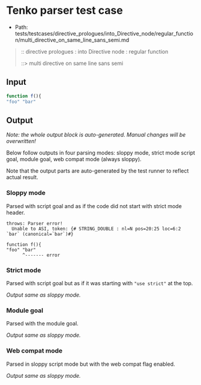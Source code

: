 # Tenko parser test case

- Path: tests/testcases/directive_prologues/into_Directive_node/regular_function/multi_directive_on_same_line_sans_semi.md

> :: directive prologues : into Directive node : regular function
>
> ::> multi directive on same line sans semi

## Input

`````js
function f(){
"foo" "bar"
`````

## Output

_Note: the whole output block is auto-generated. Manual changes will be overwritten!_

Below follow outputs in four parsing modes: sloppy mode, strict mode script goal, module goal, web compat mode (always sloppy).

Note that the output parts are auto-generated by the test runner to reflect actual result.

### Sloppy mode

Parsed with script goal and as if the code did not start with strict mode header.

`````
throws: Parser error!
  Unable to ASI, token: {# STRING_DOUBLE : nl=N pos=20:25 loc=6:2 `bar` (canonical=`bar`)#}

function f(){
"foo" "bar"
      ^------- error
`````

### Strict mode

Parsed with script goal but as if it was starting with `"use strict"` at the top.

_Output same as sloppy mode._

### Module goal

Parsed with the module goal.

_Output same as sloppy mode._

### Web compat mode

Parsed in sloppy script mode but with the web compat flag enabled.

_Output same as sloppy mode._
